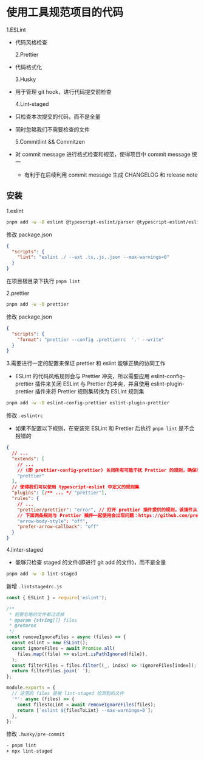 # 使用工具规范项目的代码

1.ESLint

- 代码风格检查

  2.Prettier

- 代码格式化

  3.Husky

- 用于管理 git hook，进行代码提交前检查

  4.Lint-staged

- 只检查本次提交的代码，而不是全量

- 同时忽略我们不需要检查的文件

  5.Commitlint && Commitzen

- 对 commit message 进行格式检查和规范，使得项目中 commit message 统一

  - 有利于在后续利用 commit message 生成 CHANGELOG 和 release note

## 安装

1.eslint

```bash
pnpm add -w -D eslint @typescript-eslint/parser @typescript-eslint/eslint-plugin
```

修改 package.json

```json
{
  "scripts": {
    "lint": "eslint ./ --ext .ts,.js,.json --max-warnings=0"
  }
}
```

在项目根目录下执行 `pnpm lint`

2.prettier

```bash
pnpm add -w -D prettier
```

修改 package.json

```json
{
  "scripts": {
    "format": "prettier --config .prettierrc  '.' --write"
  }
}
```

3.需要进行一定的配置来保证 prettier 和 eslint 能够正确的协同工作

- ESLint 的代码风格规则会与 Prettier 冲突，所以需要应用 eslint-config-prettier 插件来关闭 ESLint 与 Prettier 的冲突，并且使用 eslint-plugin-prettier 插件来将 Prettier 规则集转换为 ESLint 规则集

```bash
pnpm add -w -D eslint-config-prettier eslint-plugin-prettier
```

修改 `.eslintrc`

- 如果不配置以下规则，在安装完 ESLint 和 Prettier 后执行 `pnpm lint` 是不会报错的

```json
{
  // ...
  "extends": [
    // ...
    // (即 prettier-config-prettier) 关闭所有可能干扰 Prettier 的规则，确保将其放在最后，这样才有机会覆盖其他配置
    "prettier"
  ],
  // 使得我们可以使用 typescript-eslint 中定义的规则集
  "plugins": [/** ... */ "prettier"],
  "rules": {
    // ...
    "prettier/prettier": "error", // 打开 prettier 插件提供的规则，该插件从 ESLint 内运行 Prettier
    // 下面两条规则与 Prettier 插件一起使用会出现问题：https://github.com/prettier/eslint-plugin-prettier/blob/master/README.md#arrow-body-style-and-prefer-arrow-callback-issue
    "arrow-body-style": "off",
    "prefer-arrow-callback": "off"
  }
}
```

4.linter-staged

- 能够只检查 staged 的文件(即进行 git add 的文件)，而不是全量

```bash
pnpm add -w -D lint-staged
```

新增 `.lintstagedrc.js`

```js
const { ESLint } = require('eslint');

/**
 * 把要忽略的文件都过滤掉
 * @param {string[]} files
 * @returns
 */
const removeIgnoreFiles = async (files) => {
  const eslint = new ESLint();
  const ignoreFiles = await Promise.all(
    files.map((file) => eslint.isPathIgnored(file)),
  );
  const filterFiles = files.filter((_, index) => !ignoreFiles[index]);
  return filterFiles.join(' ');
};

module.exports = {
  // 这里的 files 是被 lint-staged 检测到的文件
  '*': async (files) => {
    const filesToLint = await removeIgnoreFiles(files);
    return [`eslint ${filesToLint} --max-warnings=0`];
  },
};
```

修改 `.husky/pre-commit`

```sh
- pnpm lint
+ npx lint-staged
```
